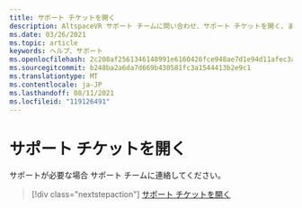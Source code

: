 ```yaml
---
title: サポート チケットを開く
description: AltspaceVR サポート チームに問い合わせ、サポート チケットを開く、または新機能を提案してください。
ms.date: 03/26/2021
ms.topic: article
keywords: ヘルプ、サポート
ms.openlocfilehash: 2c208af2561346148991e6160426fce948ae7d1e94d11afec3a0836a82ca61fd
ms.sourcegitcommit: b248ba2a6da7d669b430581fc3a1544413b2e9c1
ms.translationtype: MT
ms.contentlocale: ja-JP
ms.lasthandoff: 08/11/2021
ms.locfileid: "119126491"
---
```

# <a name="open-a-support-ticket"></a>サポート チケットを開く

サポートが必要な場合 サポート チームに連絡してください。

> [!div class="nextstepaction"] 
> [サポート チケットを開く](https://help.altvr.com/hc/en-us/requests/new)
